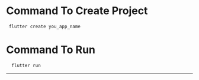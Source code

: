 # Command To Create Project
     flutter create you_app_name
# Command To Run
      flutter run
-------------------------------
